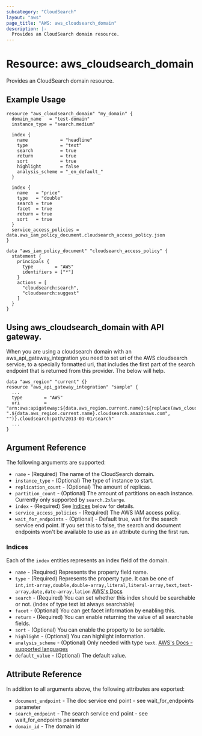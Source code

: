 ```yaml
---
subcategory: "CloudSearch"
layout: "aws"
page_title: "AWS: aws_cloudsearch_domain"
description: |-
  Provides an CloudSearch domain resource. 
---
```


# Resource: aws_cloudsearch_domain

Provides an CloudSearch domain resource.

## Example Usage

```hcl
resource "aws_cloudsearch_domain" "my_domain" {
  domain_name   = "test-domain"
  instance_type = "search.medium"

  index {
    name            = "headline"
    type            = "text"
    search          = true
    return          = true
    sort            = true
    highlight       = false
    analysis_scheme = "_en_default_"
  }

  index {
    name   = "price"
    type   = "double"
    search = true
    facet  = true
    return = true
    sort   = true
  }
  service_access_policies = data.aws_iam_policy_document.cloudsearch_access_policy.json
}

data "aws_iam_policy_document" "cloudsearch_access_policy" {
  statement {
    principals {
      type        = "AWS"
      identifiers = ["*"]
    }
    actions = [
      "cloudsearch:search",
      "cloudsearch:suggest"
    ]
  }
}
```


## Using aws_cloudsearch_domain with API gateway.

When you are using a cloudsearch domain with an aws_api_gateway_integration you need to set uri of the AWS cloudsearch service, to a specially formatted uri, that includes the first part of the search endpoint that is returned from this provider.  The below will help.
```
data "aws_region" "current" {}
resource "aws_api_gateway_integration" "sample" {
  ...
  type        = "AWS"
  uri         = "arn:aws:apigateway:${data.aws_region.current.name}:${replace(aws_cloudsearch_domain.my_domain.search_endpoint, ".${data.aws_region.current.name}.cloudsearch.amazonaws.com", "")}.cloudsearch:path/2013-01-01/search"
  ...
}
```

## Argument Reference

The following arguments are supported:

* `name` - (Required) The name of the CloudSearch domain.
* `instance_type` - (Optional) The type of instance to start.
* `replication_count` - (Optional) The amount of replicas.
* `partition_count` - (Optional) The amount of partitions on each instance. Currently only supported by `search.2xlarge`.
* `index` - (Required) See [Indices](#indices) below for details.
* `service_access_policies` - (Required) The AWS IAM access policy.
* `wait_for_endpoints` - (Optional) - Default true, wait for the search service end point.  If you set this to false, the search and document endpoints won't be available to use as an attribute during the first run.

### Indices

Each of the `index` entities represents an index field of the domain.

* `name` - (Required) Represents the property field name.
* `type` - (Required) Represents the property type. It can be one of `int,int-array,double,double-array,literal,literal-array,text,text-array,date,date-array,lation` [AWS's Docs](http://docs.aws.amazon.com/cloudsearch/latest/developerguide/configuring-index-fields.html)
* `search` - (Required) You can set whether this index should be searchable or not. (index of type text ist always searchable)
* `facet` - (Optional) You can get facet information by enabling this.
* `return` - (Required) You can enable returning the value of all searchable fields.
* `sort` - (Optional) You can enable the property to be sortable.
* `highlight` - (Optional) You can highlight information.
* `analysis_scheme` - (Optional) Only needed with type `text`. [AWS's Docs - supported languages](http://docs.aws.amazon.com/cloudsearch/latest/developerguide/text-processing.html)
* `default_value` - (Optional) The default value.

## Attribute Reference

In addition to all arguments above, the following attributes are exported:

* `document_endpoint` - The doc service end point - see wait_for_endpoints parameter
* `search_endpoint` - The search service end point - see wait_for_endpoints parameter
* `domain_id` - The domain id
